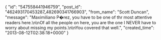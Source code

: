  {
   "id": "547558441946759",
   "post_id": "462493170453287_482690341766903",
   "from_name": "Scott Duncan",
   "message": "Maximiliano P�rez, you have to be one of thr most attentive readers here.\n\nOf all the people on here, you are the one I NEVER have to worry about missing my points.\n\nYou covered that well.",
   "created_time": "2013-08-12T02:38:18+0000"
 }
